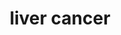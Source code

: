 ---
title: liver cancer 
summary: Chromatin reugulators are frequently mutated in liver cancer. 
tags: 
date: 
---